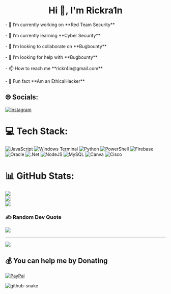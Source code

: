 <h1 align="center">Hi 👋, I'm Rickra1n</h1>
- 🔭 I’m currently working on **Red Team Security**<br><br>- 🌱 I’m currently learning **Cyber Security**<br><br>- 👯 I’m looking to collaborate on **Bugbounty**<br><br>- 🤝 I’m looking for help with **Bugbounty**<br><br>- 📫 How to reach me **rickr4in@gmail.com**<br><br>- 💫 Fun fact **Am an EthicalHacker**


## 🌐 Socials:
[![Instagram](https://img.shields.io/badge/Instagram-%23E4405F.svg?logo=Instagram&logoColor=white)](https://instagram.com/mistra1n) 

# 💻 Tech Stack:
![JavaScript](https://img.shields.io/badge/javascript-%23323330.svg?style=for-the-badge&logo=javascript&logoColor=%23F7DF1E) ![Windows Terminal](https://img.shields.io/badge/Windows%20Terminal-%234D4D4D.svg?style=for-the-badge&logo=windows-terminal&logoColor=white) ![Python](https://img.shields.io/badge/python-3670A0?style=for-the-badge&logo=python&logoColor=ffdd54) ![PowerShell](https://img.shields.io/badge/PowerShell-%235391FE.svg?style=for-the-badge&logo=powershell&logoColor=white) ![Firebase](https://img.shields.io/badge/firebase-%23039BE5.svg?style=for-the-badge&logo=firebase) ![Oracle](https://img.shields.io/badge/Oracle-F80000?style=for-the-badge&logo=oracle&logoColor=white) ![.Net](https://img.shields.io/badge/.NET-5C2D91?style=for-the-badge&logo=.net&logoColor=white) ![NodeJS](https://img.shields.io/badge/node.js-6DA55F?style=for-the-badge&logo=node.js&logoColor=white) ![MySQL](https://img.shields.io/badge/mysql-4479A1.svg?style=for-the-badge&logo=mysql&logoColor=white) ![Canva](https://img.shields.io/badge/Canva-%2300C4CC.svg?style=for-the-badge&logo=Canva&logoColor=white) ![Cisco](https://img.shields.io/badge/cisco-%23049fd9.svg?style=for-the-badge&logo=cisco&logoColor=black)
# 📊 GitHub Stats:
![](https://github-readme-stats.vercel.app/api?username=Rickra1n&theme=dark&hide_border=false&include_all_commits=false&count_private=false)<br/>
![](https://nirzak-streak-stats.vercel.app/?user=Rickra1n&theme=dark&hide_border=false)<br/>
![](https://github-readme-stats.vercel.app/api/top-langs/?username=Rickra1n&theme=dark&hide_border=false&include_all_commits=false&count_private=false&layout=compact)

### ✍️ Random Dev Quote
![](https://quotes-github-readme.vercel.app/api?type=horizontal&theme=radical)

---
[![](https://visitcount.itsvg.in/api?id=Rickra1n&icon=0&color=0)](https://visitcount.itsvg.in)

  ## 💰 You can help me by Donating
  [![PayPal](https://img.shields.io/badge/PayPal-00457C?style=for-the-badge&logo=paypal&logoColor=white)](https://paypal.me/derevaian337@gmail.com) 
  

  
<!-- Proudly created with GPRM ( https://gprm.itsvg.in ) -->
<picture>
  <source media="(prefers-color-scheme: dark)" srcset="https://raw.githubusercontent.com/tobiasmeyhoefer/Mistra1n/output/github-snake-dark.svg" />
  <source media="(prefers-color-scheme: light)" srcset="https://raw.githubusercontent.com/tobiasmeyhoefer/Mistra1n/output/github-snake.svg" />
  <img alt="github-snake" src="https://raw.githubusercontent.com/tobiasmeyhoefer/Mistra1n/output/github-snake.svg" />
</picture>
